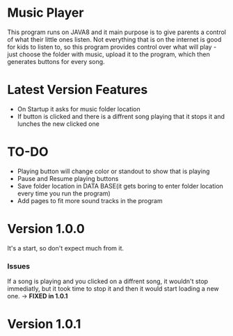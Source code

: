 # Music Player 
This program runs on JAVA8 and it main purpose is to give parents a control of what their little ones listen. Not everything that is on the internet is good for kids to listen to, so this program provides control over what will play -  just choose the folder with music, upload it to the program, which then generates buttons for every song.

# Latest Version Features
- On Startup it asks for music folder location
- If button is clicked and there is a diffrent song playing that it stops it and lunches the new clicked one

# TO-DO
- Playing button will change color or standout to show that is playing
- Pause and Resume playing buttons
- Save folder location in DATA BASE(it gets boring to enter folder location every time you run the program)
- Add pages to fit more sound tracks in the program

# Version 1.0.0
It's a start, so don't expect much from it.
<h3><b>Issues</b></h3>
If a song is playing and you clicked on a diffrent song, it wouldn't stop immediatly, but it took time to stop it and then it would start loading a new one. -> <b>FIXED in 1.0.1</b>

# Version 1.0.1
